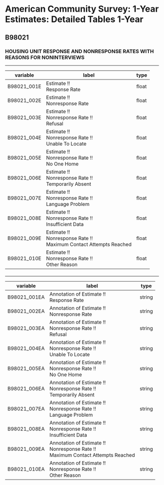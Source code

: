 # American Community Survey: 1-Year Estimates: Detailed Tables 1-Year

## B98021

### HOUSING UNIT RESPONSE AND NONRESPONSE RATES WITH REASONS FOR NONINTERVIEWS

___

| variable | label | type |
| ----- | ----- | ----- |
| B98021_001E | Estimate !!<br>Response Rate | float |
| B98021_002E | Estimate !!<br>Nonresponse Rate | float |
| B98021_003E | Estimate !!<br>Nonresponse Rate !!<br>Refusal | float |
| B98021_004E | Estimate !!<br>Nonresponse Rate !!<br>Unable To Locate | float |
| B98021_005E | Estimate !!<br>Nonresponse Rate !!<br>No One Home | float |
| B98021_006E | Estimate !!<br>Nonresponse Rate !!<br>Temporarily Absent | float |
| B98021_007E | Estimate !!<br>Nonresponse Rate !!<br>Language Problem | float |
| B98021_008E | Estimate !!<br>Nonresponse Rate !!<br>Insufficient Data | float |
| B98021_009E | Estimate !!<br>Nonresponse Rate !!<br>Maximum Contact Attempts Reached | float |
| B98021_010E | Estimate !!<br>Nonresponse Rate !!<br>Other Reason | float |
### 

___

| variable | label | type |
| ----- | ----- | ----- |
| B98021_001EA | Annotation of Estimate !!<br>Response Rate | string |
| B98021_002EA | Annotation of Estimate !!<br>Nonresponse Rate | string |
| B98021_003EA | Annotation of Estimate !!<br>Nonresponse Rate !!<br>Refusal | string |
| B98021_004EA | Annotation of Estimate !!<br>Nonresponse Rate !!<br>Unable To Locate | string |
| B98021_005EA | Annotation of Estimate !!<br>Nonresponse Rate !!<br>No One Home | string |
| B98021_006EA | Annotation of Estimate !!<br>Nonresponse Rate !!<br>Temporarily Absent | string |
| B98021_007EA | Annotation of Estimate !!<br>Nonresponse Rate !!<br>Language Problem | string |
| B98021_008EA | Annotation of Estimate !!<br>Nonresponse Rate !!<br>Insufficient Data | string |
| B98021_009EA | Annotation of Estimate !!<br>Nonresponse Rate !!<br>Maximum Contact Attempts Reached | string |
| B98021_010EA | Annotation of Estimate !!<br>Nonresponse Rate !!<br>Other Reason | string |

